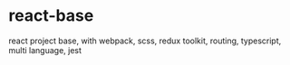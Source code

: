 # react-base
react project base, with webpack, scss, redux toolkit, routing, typescript, multi language, jest
